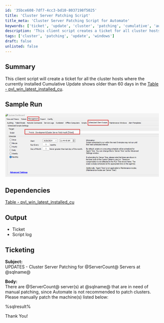 ```yaml
---
id: '35bce608-7df7-4cc3-bd10-8037198f5025'
title: 'Cluster Server Patching Script'
title_meta: 'Cluster Server Patching Script for Automate'
keywords: ['ticket', 'update', 'cluster', 'patching', 'cumulative', 'automation']
description: 'This client script creates a ticket for all cluster hosts with a Cumulative Update older than 60 days, facilitating manual patching for servers where Automate is not recommended for patching clusters.'
tags: ['cluster', 'patching', 'update', 'windows']
draft: false
unlisted: false
---
```

## Summary

This client script will create a ticket for all the cluster hosts where the currently installed Cumulative Update shows older than 60 days in the [Table - pvl_win_latest_installed_cu](https://proval.itglue.com/DOC-5078775-12929648).

## Sample Run

![Sample Run](../../../static/img/Cluster-Server-Patch-Audit-Ticket/image_1.png)

## Dependencies

[Table - pvl_win_latest_installed_cu](https://proval.itglue.com/DOC-5078775-12929648)

## Output

- Ticket
- Script log

## Ticketing

**Subject:**  
UPDATES - Cluster Server Patching for @ServerCount@ Servers at @sqlname@

**Body:**  
There are @ServerCount@ server(s) at @sqlname@ that are in need of manual patching, since Automate is not recommended to patch clusters. Please manually patch the machine(s) listed below:

%sqlresult%

Thank You!












